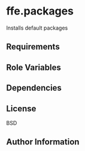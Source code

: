ffe.packages
=========

Installs default packages

Requirements
------------

Role Variables
--------------

Dependencies
------------

License
-------

BSD

Author Information
------------------
